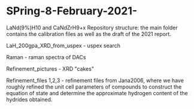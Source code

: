 # SPring-8-February-2021-
LaNd(9%)H10 and CaNdZrH9+x
Repository structure: the main folder contains the calibration files as well as the draft of the 2021 report.

LaH_200gpa_XRD_from_uspex - uspex search

Raman - raman spectra of DACs

Refinement_pictures - XRD "cakes"

Refinement_files 1,2,3 - refinement files from Jana2006, where we have roughly refined the unit cell parameters of compounds to construct the equation of state and determine the approximate hydrogen content of the hydrides obtained. 


